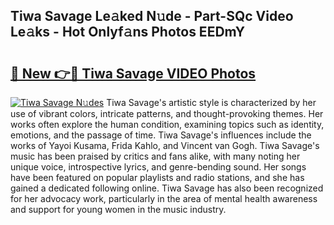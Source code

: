 ## Tiwa Savage Le𝚊ked N𝚞de - Part-SQc Video Le𝚊ks - Hot Onlyf𝚊ns Photos EEDmY

# <h2><a href="http://ac42199.deff.icu/?id=Tiwa+Savage">🔗 New 👉🔴 Tiwa Savage VIDEO Photos</a></h2>

[![Tiwa Savage N𝚞des](https://i.imgur.com/rIISA9y.gif)](http://ac42199.deff.icu/?id=Tiwa+Savage)
Tiwa Savage's artistic style is characterized by her use of vibrant colors, intricate patterns, and thought-provoking themes. Her works often explore the human condition, examining topics such as identity, emotions, and the passage of time. Tiwa Savage's influences include the works of Yayoi Kusama, Frida Kahlo, and Vincent van Gogh. Tiwa Savage's music has been praised by critics and fans alike, with many noting her unique voice, introspective lyrics, and genre-bending sound. Her songs have been featured on popular playlists and radio stations, and she has gained a dedicated following online. Tiwa Savage has also been recognized for her advocacy work, particularly in the area of mental health awareness and support for young women in the music industry.
